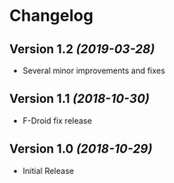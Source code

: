 Changelog
=========

Version 1.2 *(2019-03-28)*
----------------------------

 * Several minor improvements and fixes

Version 1.1 *(2018-10-30)*
----------------------------

 * F-Droid fix release

Version 1.0 *(2018-10-29)*
----------------------------

 * Initial Release
